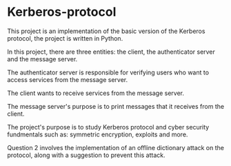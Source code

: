 # Kerberos-protocol
This project is an implementation of the basic version of the Kerberos protocol, the project is written in Python.

In this project, there are three entities: the client, the authenticator server and the message server.

The authenticator server is responsible for verifying users who want to access services from the message server.

The client wants to receive services from the message server.

The message server's purpose is to print messages that it receives from the client.

The project's purpose is to study Kerberos protocol and cyber security fundmentals such as: symmetric encryption, exploits and more.

Question 2 involves the implementation of an offline dictionary attack on the protocol, along with a suggestion to prevent this attack.
